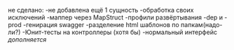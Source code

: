 не сделано:
-не добавлена ещё 1 сущность
-обработка своих исключений
-маппер через MapStruct
-профили развёртывания -dep и -prod
-генирация swagger
-разделение html шаблонов по папкам(надо-ли?)
-Юнит-тесты на контроллеры (хотя бы)
-нормальный интерфейс
*дополняется*
